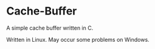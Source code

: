 # Cache-Buffer

A simple cache buffer written in C.

Written in Linux. May occur some problems on Windows.
